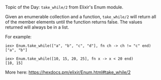 Topic of the Day: `take_while/2` from Elixir's Enum module.

Given an enumerable collection and a function, `take_while/2` will return all of the member elements until the function returns false. The values returned will always be in a list.

For example:

```
iex> Enum.take_while(["a", "b", "c", "d"], fn ch -> ch != "c" end)
["a", "b"]

iex> Enum.take_while([10, 15, 20, 25], fn x -> x < 20 end)
[10, 15]
```

More here:
https://hexdocs.pm/elixir/Enum.html#take_while/2
